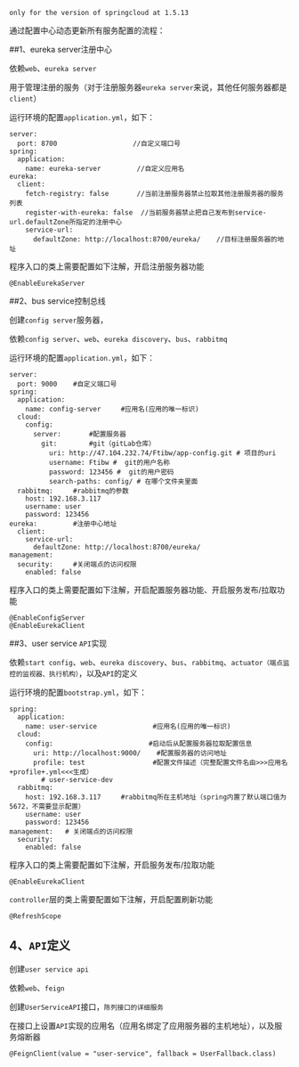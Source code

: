 `only for the version of springcloud at 1.5.13`

通过配置中心动态更新所有服务配置的流程：

##1、eureka server注册中心

依赖`web`、`eureka server`

用于管理注册的服务（对于注册服务器`eureka server`来说，其他任何服务器都是`client`）

运行环境的配置`application.yml`，如下：

```
server:
  port: 8700  				   //自定义端口号
spring:
  application:
    name: eureka-server  		//自定义应用名
eureka:
  client:
    fetch-registry: false		//当前注册服务器禁止拉取其他注册服务器的服务列表
    register-with-eureka: false	 //当前服务器禁止把自己发布到service-url.defaultZone所指定的注册中心
    service-url:
      defaultZone: http://localhost:8700/eureka/	//目标注册服务器的地址
```

程序入口的类上需要配置如下注解，开启注册服务器功能

```
@EnableEurekaServer
```



##2、bus service控制总线

创建`config server`服务器，

依赖`config server`、`web`、`eureka discovery`、`bus`、`rabbitmq`

运行环境的配置`application.yml`，如下：

```
server:
  port: 9000	#自定义端口号
spring:
  application:
    name: config-server		#应用名(应用的唯一标识)
  cloud:
    config:
      server:		#配置服务器
        git:		#git（gitLab仓库）
          uri: http://47.104.232.74/Ftibw/app-config.git # 项目的uri
          username: Ftibw #  git的用户名称
          password: 123456 #  git的用户密码
          search-paths: config/ # 在哪个文件夹里面
  rabbitmq:		#rabbitmq的参数
    host: 192.168.3.117
    username: user
    password: 123456
eureka:			#注册中心地址
  client:
    service-url:
      defaultZone: http://localhost:8700/eureka/
management:
  security:		#关闭端点的访问权限
    enabled: false		
```

程序入口的类上需要配置如下注解，开启配置服务器功能、开启服务发布/拉取功能

```
@EnableConfigServer
@EnableEurekaClient
```



##3、user service `API`实现

依赖`start config`、`web`、`eureka discovery`、`bus`、`rabbitmq`、`actuator（端点监控的监视器、执行机构）`，以及`API`的定义

运行环境的配置`bootstrap.yml`，如下：

```
spring:
  application:
    name: user-service		  	    #应用名(应用的唯一标识)
  cloud:
    config:						   #启动后从配置服务器拉取配置信息
      uri: http://localhost:9000/	 #配置服务器的访问地址
      profile: test					#配置文件描述（完整配置文件名由>>>应用名+profile+.yml<<<生成）
        # user-service-dev
  rabbitmq:
    host: 192.168.3.117		#rabbitmq所在主机地址（spring内置了默认端口值为5672，不需要显示配置）
    username: user					
    password: 123456
management:   # 关闭端点的访问权限
  security:
    enabled: false
```

程序入口的类上需要配置如下注解，开启服务发布/拉取功能

```
@EnableEurekaClient
```

`controller`层的类上需要配置如下注解，开启配置刷新功能

```
@RefreshScope
```



## 4、`API`定义

创建`user service api`

依赖`web`、`feign`

创建`UserServiceAPI`接口，`陈列接口的详细服务`

在接口上设置`API`实现的应用名（应用名绑定了应用服务器的主机地址），以及服务熔断器

```
@FeignClient(value = "user-service", fallback = UserFallback.class)
```